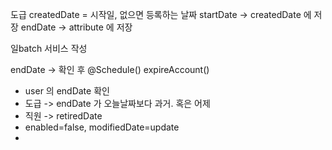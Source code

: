 도급
createdDate = 시작일, 없으면 등록하는 날짜
startDate -> createdDate 에 저장
endDate -> attribute 에 저장



일batch 서비스 작성

endDate -> 확인 후
@Schedule()
expireAccount() 
- user 의 endDate 확인
- 도급 -> endDate  가 오늘날짜보다 과거. 혹은 어제
- 직원 -> retiredDate
- enabled=false, modifiedDate=update
- 